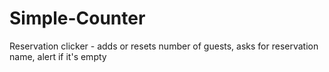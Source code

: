 # Simple-Counter

Reservation clicker - adds or resets number of guests, asks for reservation name, alert if it's empty
